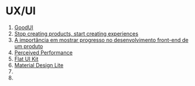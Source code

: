 # UX/UI

1. [GoodUI](http://www.goodui.org/)
1. [Stop creating products, start creating experiences](https://medium.com/@bernarddeluna/stop-creating-products-start-creating-experiences-9dad6c1ea1e8)
1. [A importância em mostrar progresso no desenvolvimento front-end de um produto](http://arquiteturadeinformacao.com/mercado-e-carreira/a-importancia-em-mostrar-progresso-no-desenvolvimento-front-end-de-um-produto/)
1. [Perceived Performance](https://www.youtube.com/watch?v=6IBvRPKskpA)
1. [Flat UI Kit](https://dribbble.com/shots/947782-Freebie-PSD-Flat-UI-Kit/attachments/107093)
1. [Material Design Lite](https://github.com/google/material-design-lite)
1. []()
1. []()
